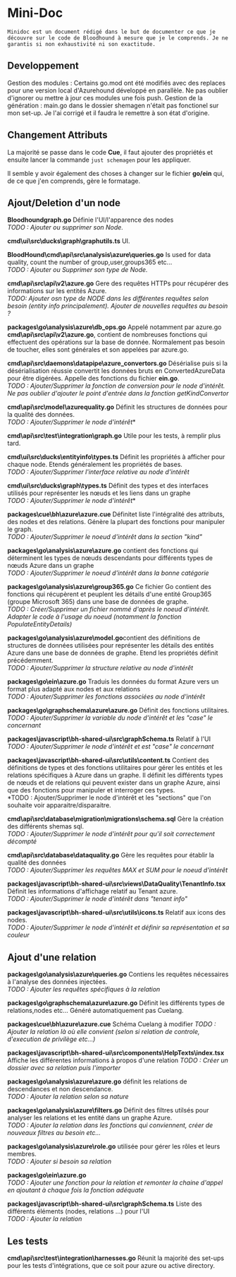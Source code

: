# Mini-Doc 

    Minidoc est un document rédigé dans le but de documenter ce que je découvre sur le code de Bloodhound à mesure que je le comprends. Je ne garantis si non exhaustivité ni son exactitude. 

## Developpement

Gestion des modules : Certains go.mod ont été modifiés avec des replaces pour une version local d'Azurehound développé en parallèle. Ne pas oublier d'ignorer ou mettre à jour ces modules une fois push. 
Gestion de la génération : main.go dans le dossier shemagen n'était pas fonctionel sur mon set-up. Je l'ai corrigé et il faudra le remettre à son état d'origine. 

## Changement Attributs

La majorité se passe dans le code **Cue**, il faut ajouter des propriétés et ensuite lancer la commande ```just schemagen``` pour les appliquer. 

Il semble y avoir également des choses à changer sur le fichier **go/ein** qui, de ce que j'en comprends, gère le formatage. 

## Ajout/Deletion d'un node

**Bloodhoundgraph.go** Définie l'UI/l'apparence des nodes   
*TODO : Ajouter ou supprimer son Node.* 

**cmd\ui\src\ducks\graph\graphutils.ts** UI.

**BloodHound\cmd\api\src\analysis\azure\queries.go** Is used for data quality, count the number of group,user,groups365 etc...   
*TODO : Ajouter ou Supprimer son type de Node.*

**cmd\api\src\api\v2\azure.go** Gere des requêtes HTTPs pour récupérer des informations sur les entités Azure.   
*TODO: Ajouter osn type de NODE dans les différentes requêtes selon besoin (entity info principalement). Ajouter de nouvelles requêtes au besoin ?* 

**packages\go\analysis\azure\db_ops.go** Appelé notamment par azure.go **cmd\api\src\api\v2\azure.go**, contient de nombreuses fonctions qui effectuent des opérations sur la base de donnée. Normalement pas besoin de toucher, elles sont générales et son appelées par azure.go. 

**cmd\api\src\daemons\datapipe\azure_convertors.go** Désérialise puis si la désérialisation réussie convertit les données bruts en ConvertedAzureData pour être digérées. Appelle des fonctions du fichier **ein.go**.  
*TODO : Ajouter/Supprimer la fonction de conversion pour le node d'intérêt. Ne pas oublier d'ajouter le point d'entrée dans la fonction getKindConvertor*

**cmd\api\src\model\azurequality.go** Définit les structures de données pour la qualité des données.  
*TODO : Ajouter/Supprimer le node d'intérêt**

**cmd\api\src\test\integration\graph.go** Utile pour les tests, à remplir plus tard. 

**cmd\ui\src\ducks\entityinfo\types.ts** Définit les propriétés à afficher pour chaque node. Etends généralement les propriétés de bases.   
*TODO : Ajouter/Supprimer l'interface relative au node d'intérêt*

**cmd\ui\src\ducks\graph\types.ts** Définit des types et des interfaces utilisés pour représenter les nœuds et les liens dans un graphe  
*TODO : Ajouter/Supprimer le node d'intérêt**

**packages\cue\bh\azure\azure.cue** Définitet liste l'intégralité des attributs, des nodes et des relations. Génère la plupart des fonctions pour manipuler le graph.  
*TODO : Ajouter/Supprimer le noeud d'intérêt dans la section "kind"*

**packages\go\analysis\azure\azure.go** contient des fonctions qui déterminent les types de nœuds descendants pour différents types de nœuds Azure dans un graphe  
*TODO : Ajouter/Supprimer le noeud d'intérêt dans la bonne catégorie*

**packages\go\analysis\azure\group365.go** Ce fichier Go contient des fonctions qui récupèrent et peuplent les détails d'une entité Group365 (groupe Microsoft 365) dans une base de données de graphe.  
*TODO : Créer/Supprimer un fichier nommé d'après le noeud d'intérêt. Adapter le code à l'usage du noeud (notamment la fonction PopulateEntityDetails)*

**packages\go\analysis\azure\model.go**contient des définitions de structures de données utilisées pour représenter les détails des entités Azure dans une base de données de graphe. Etend les propriétés définit précédemment.  
*TODO : Ajouter/Supprimer la structure relative au node d'intérêt*

**packages\go\ein\azure.go** Traduis les données du format Azure vers un format plus adapté aux nodes et aux relations  
*TODO : Ajouter/Supprimer les fonctions associées au node d'intérêt*

**packages\go\graphschema\azure\azure.go** Définit des fonctions utilitaires.  
*TODO : Ajouter/Supprimer la variable du node d'intérêt et les "case" le concernant*

**packages\javascript\bh-shared-ui\src\graphSchema.ts** Relatif à l'UI   
*TODO : Ajouter/Supprimer le node d'intérêt et est "case" le concernant*

**packages\javascript\bh-shared-ui\src\utils\content.ts** Contient des définitions de types et des fonctions utilitaires pour gérer les entités et les relations spécifiques à Azure dans un graphe. Il définit les différents types de nœuds et de relations qui peuvent exister dans un graphe Azure, ainsi que des fonctions pour manipuler et interroger ces types.  
*TODO : Ajouter/Supprimer le node d'intérêt et les "sections" que l'on souhaite voir apparaitre/disparaitre.

**cmd\api\src\database\migration\migrations\schema.sql** Gère la création des différents shemas sql.  
*TODO : Ajouter/Supprimer le node d'intérêt pour qu'il soit correctement décompté*

**cmd\api\src\database\dataquality.go** Gère les requêtes pour établir la qualité des données  
*TODO : Ajouter/Supprimer les requêtes MAX et SUM pour le noeud d'intérêt*

**packages\javascript\bh-shared-ui\src\views\DataQuality\TenantInfo.tsx** Définit les informations d'affichage relatif au Tenant azure.  
*TODO : Ajouter/Supprimer le node d'intérêt dans "tenant info"*

**packages\javascript\bh-shared-ui\src\utils\icons.ts** Relatif aux icons des nodes.  
*TODO : Ajouter/Supprimer le node d'intérêt et définir sa représentation et sa couleur*

## Ajout d'une relation

**packages\go\analysis\azure\queries.go** Contiens les requêtes nécessaires à l'analyse des données injectées.  
*TODO : Ajouter les requêtes spécifiques à la relation*

**packages\go\graphschema\azure\azure.go** Définit les différents types de relations,nodes etc...  Généré automatiquement pas Cuelang.

**packages\cue\bh\azure\azure.cue** Schéma Cuelang à modifier
*TODO : Ajouter la relation là où elle convient (selon si relation de controle, d'execution de privilège etc...)*

**packages\javascript\bh-shared-ui\src\components\HelpTexts\index.tsx** Affiche les différentes informations à propos d'une relation
*TODO : Créer un dossier avec sa relation puis l'importer*

**packages\go\analysis\azure\azure.go** définit les relations de descendances et non descendance.  
*TODO : Ajouter la relation selon sa nature*

**packages\go\analysis\azure\filters.go** Définit des filtres utilsés pour analyser les relations et les entité dans un graphe Azure.  
*TODO : Ajouter la relation dans les fonctions qui conviennent, créer de nouveaux filtres au besoin etc...*

**packages\go\analysis\azure\role.go** utilisée pour gérer les rôles et leurs membres.  
*TODO : Ajouter si besoin sa relation*

**packages\go\ein\azure.go**  
*TODO : Ajouter une fonction pour la relation et remonter la chaine d'appel en ajoutant à chaque fois la fonction adéquate*

**packages\javascript\bh-shared-ui\src\graphSchema.ts** Liste des différents éléments (nodes, relations ...) pour l'UI  
*TODO : Ajouter la relation*

## Les tests

**cmd\api\src\test\integration\harnesses.go** Réunit la majorité des set-ups pour les tests d'intégrations, que ce soit pour azure ou active directory.
